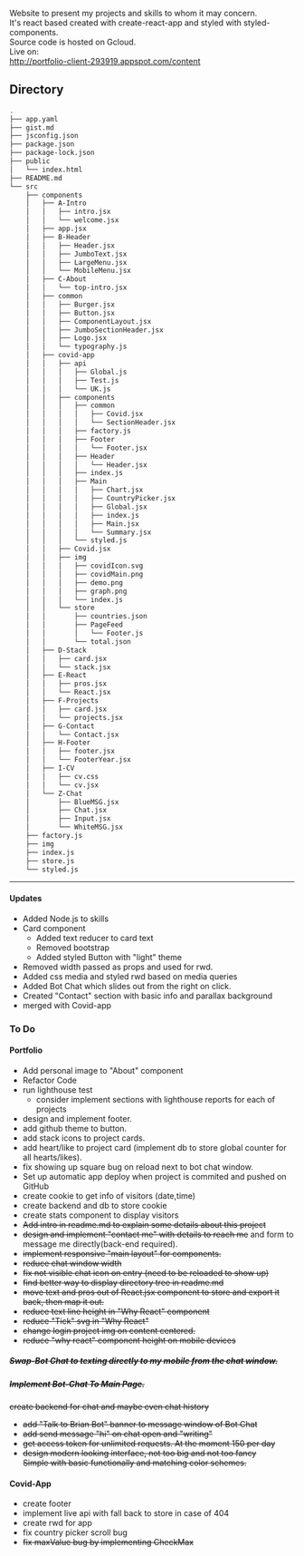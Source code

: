Website to present my projects and skills to whom it may concern.<br>  It's react based created with create-react-app and styled with styled-components. <br>
Source code is hosted on Gcloud. <br>
Live on:<br>
http://portfolio-client-293919.appspot.com/content

## Directory
```bash
.
├── app.yaml
├── gist.md
├── jsconfig.json
├── package.json
├── package-lock.json
├── public
│   └── index.html
├── README.md
└── src
    ├── components
    │   ├── A-Intro
    │   │   ├── intro.jsx
    │   │   └── welcome.jsx
    │   ├── app.jsx
    │   ├── B-Header
    │   │   ├── Header.jsx
    │   │   ├── JumboText.jsx
    │   │   ├── LargeMenu.jsx
    │   │   └── MobileMenu.jsx
    │   ├── C-About
    │   │   └── top-intro.jsx
    │   ├── common
    │   │   ├── Burger.jsx
    │   │   ├── Button.jsx
    │   │   ├── ComponentLayout.jsx
    │   │   ├── JumboSectionHeader.jsx
    │   │   ├── Logo.jsx
    │   │   └── typography.js
    │   ├── covid-app
    │   │   ├── api
    │   │   │   ├── Global.js
    │   │   │   ├── Test.js
    │   │   │   └── UK.js
    │   │   ├── components
    │   │   │   ├── common
    │   │   │   │   ├── Covid.jsx
    │   │   │   │   └── SectionHeader.jsx
    │   │   │   ├── factory.js
    │   │   │   ├── Footer
    │   │   │   │   └── Footer.jsx
    │   │   │   ├── Header
    │   │   │   │   └── Header.jsx
    │   │   │   ├── index.js
    │   │   │   ├── Main
    │   │   │   │   ├── Chart.jsx
    │   │   │   │   ├── CountryPicker.jsx
    │   │   │   │   ├── Global.jsx
    │   │   │   │   ├── index.js
    │   │   │   │   ├── Main.jsx
    │   │   │   │   └── Summary.jsx
    │   │   │   └── styled.js
    │   │   ├── Covid.jsx
    │   │   ├── img
    │   │   │   ├── covidIcon.svg
    │   │   │   ├── covidMain.png
    │   │   │   ├── demo.png
    │   │   │   ├── graph.png
    │   │   │   └── index.js
    │   │   └── store
    │   │       ├── countries.json
    │   │       ├── PageFeed
    │   │       │   └── Footer.js
    │   │       └── total.json
    │   ├── D-Stack
    │   │   ├── card.jsx
    │   │   └── stack.jsx
    │   ├── E-React
    │   │   ├── pros.jsx
    │   │   └── React.jsx
    │   ├── F-Projects
    │   │   ├── card.jsx
    │   │   └── projects.jsx
    │   ├── G-Contact
    │   │   └── Contact.jsx
    │   ├── H-Footer
    │   │   ├── footer.jsx
    │   │   └── FooterYear.jsx
    │   ├── I-CV
    │   │   ├── cv.css
    │   │   └── cv.jsx
    │   └── Z-Chat
    │       ├── BlueMSG.jsx
    │       ├── Chat.jsx
    │       ├── Input.jsx
    │       └── WhiteMSG.jsx
    ├── factory.js
    ├── img
    ├── index.js
    ├── store.js
    └── styled.js
```
<hr>

#### Updates
* Added Node.js to skills
* Card component
  * Added text reducer to card text 
  * Removed bootstrap
  * Added styled Button with "light" theme
* Removed width passed as props and used for rwd.
* Added css media and styled rwd based on media queries
* Added Bot Chat which slides out from the right on click.
* Created "Contact" section with basic info and parallax background
* merged with Covid-app 

### To Do

#### Portfolio

* Add personal image to "About" component
* Refactor Code
* run lighthouse test
  * consider implement sections with lighthouse reports for each of projects
* design and implement footer.
* add github theme to button.
* add stack icons to project cards.
* add heart/like to project card (implement db to store global counter for all hearts/likes).
* fix showing up square bug on reload next to bot chat window.
* Set up automatic app deploy when project is commited and pushed on GitHub 
* create cookie to get info of visitors (date,time)
* create backend and db to store cookie
* create stats component to display visitors
* <s> Add intro in readme.md to explain some details about this project </s>
* <s>design and implement "contact me" with details to reach me</s> and form to message me directly(back-end required).
* <s>implement responsive "main layout" for components.</s>
* <s>reduce chat window width</s>
* <s>fix not visible chat icon on entry (need to be reloaded to show up)</s>
* <s>find better way to display directory tree in readme.md</s>
* <s>move text and pros out  of React.jsx component to store and export it back, then map it out.</s> 
* <s>reduce text line height in "Why React" component</s>
* <s>reduce "Tick" svg in "Why React"</s>
* <s>change login project img on content centered.</s>
* <s>reduce "why react" component height on mobile devices</s>
##### <s> Swap-Bot Chat to texting directly to my mobile from the chat window. </s>
##### <s> Implement Bot-Chat To Main Page. </s>
 <s>create backend for chat and maybe even chat history</s>
* <s>add "Talk to Brian Bot" banner to message window of Bot Chat</s>
* <s>add send message "hi" on chat open and "writing"</s>
* <s>get access token for unlimited requests. At the moment 150 per day</s>
* <s>design modern looking interface, not too big and not too fancy\
  Simple with basic functionally and matching color schemes.</s>


#### Covid-App
* create footer
* implement live api with fall back to store in case of 404
* create rwd for app
* fix country picker scroll bug
* <s> fix maxValue bug by implementing CheckMax </s>